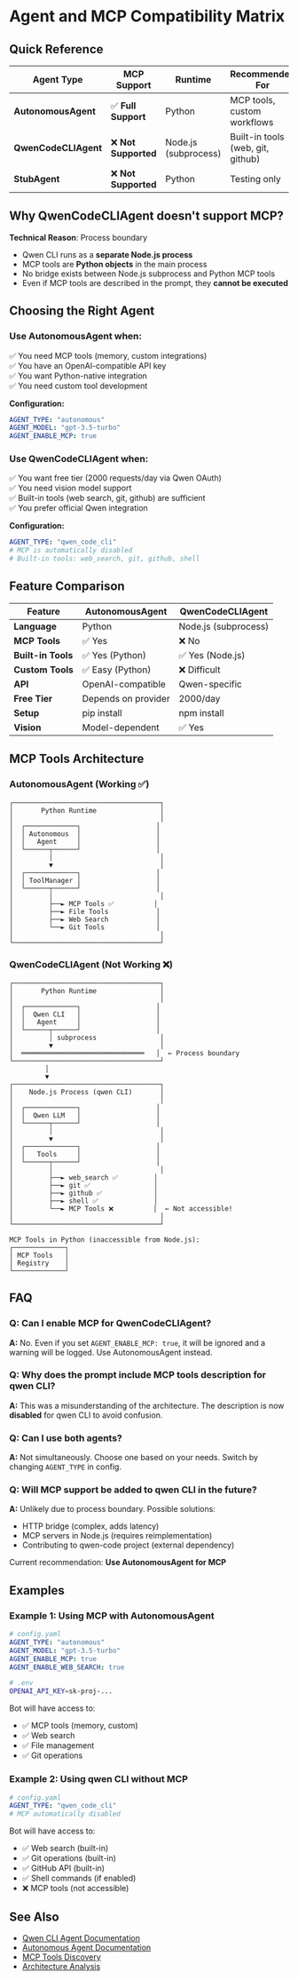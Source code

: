 # Agent and MCP Compatibility Matrix

## Quick Reference

| Agent Type | MCP Support | Runtime | Recommended For |
|------------|-------------|---------|-----------------|
| **AutonomousAgent** | ✅ **Full Support** | Python | MCP tools, custom workflows |
| **QwenCodeCLIAgent** | ❌ **Not Supported** | Node.js (subprocess) | Built-in tools (web, git, github) |
| **StubAgent** | ❌ **Not Supported** | Python | Testing only |

## Why QwenCodeCLIAgent doesn't support MCP?

**Technical Reason**: Process boundary

- Qwen CLI runs as a **separate Node.js process**
- MCP tools are **Python objects** in the main process
- No bridge exists between Node.js subprocess and Python MCP tools
- Even if MCP tools are described in the prompt, they **cannot be executed**

## Choosing the Right Agent

### Use AutonomousAgent when:

✅ You need MCP tools (memory, custom integrations)  
✅ You have an OpenAI-compatible API key  
✅ You want Python-native integration  
✅ You need custom tool development  

**Configuration:**
```yaml
AGENT_TYPE: "autonomous"
AGENT_MODEL: "gpt-3.5-turbo"
AGENT_ENABLE_MCP: true
```

### Use QwenCodeCLIAgent when:

✅ You want free tier (2000 requests/day via Qwen OAuth)  
✅ You need vision model support  
✅ Built-in tools (web search, git, github) are sufficient  
✅ You prefer official Qwen integration  

**Configuration:**
```yaml
AGENT_TYPE: "qwen_code_cli"
# MCP is automatically disabled
# Built-in tools: web_search, git, github, shell
```

## Feature Comparison

| Feature | AutonomousAgent | QwenCodeCLIAgent |
|---------|----------------|------------------|
| **Language** | Python | Node.js (subprocess) |
| **MCP Tools** | ✅ Yes | ❌ No |
| **Built-in Tools** | ✅ Yes (Python) | ✅ Yes (Node.js) |
| **Custom Tools** | ✅ Easy (Python) | ❌ Difficult |
| **API** | OpenAI-compatible | Qwen-specific |
| **Free Tier** | Depends on provider | 2000/day |
| **Setup** | pip install | npm install |
| **Vision** | Model-dependent | ✅ Yes |

## MCP Tools Architecture

### AutonomousAgent (Working ✅)

```
┌─────────────────────────────────────┐
│       Python Runtime                │
│                                     │
│  ┌─────────────┐                   │
│  │ Autonomous  │                   │
│  │   Agent     │                   │
│  └──────┬──────┘                   │
│         │                           │
│         ▼                           │
│  ┌─────────────┐                   │
│  │ ToolManager │                   │
│  └──────┬──────┘                   │
│         │                           │
│         ├──► MCP Tools ✅          │
│         ├──► File Tools            │
│         ├──► Web Search            │
│         └──► Git Tools             │
│                                     │
└─────────────────────────────────────┘
```

### QwenCodeCLIAgent (Not Working ❌)

```
┌─────────────────────────────────────┐
│       Python Runtime                │
│                                     │
│  ┌─────────────┐                   │
│  │  Qwen CLI   │                   │
│  │   Agent     │                   │
│  └──────┬──────┘                   │
│         │ subprocess                │
│         ▼                           │
│  ═══════════════════════════════   │  ← Process boundary
└─────────────────────────────────────┘
         │
         ▼
┌─────────────────────────────────────┐
│    Node.js Process (qwen CLI)       │
│                                     │
│  ┌─────────────┐                   │
│  │  Qwen LLM   │                   │
│  └──────┬──────┘                   │
│         │                           │
│         ▼                           │
│  ┌─────────────┐                   │
│  │   Tools     │                   │
│  └──────┬──────┘                   │
│         │                           │
│         ├──► web_search ✅         │
│         ├──► git ✅                │
│         ├──► github ✅             │
│         ├──► shell ✅              │
│         └──► MCP Tools ❌          │  ← Not accessible!
│                                     │
└─────────────────────────────────────┘

MCP Tools in Python (inaccessible from Node.js):
┌─────────────┐
│ MCP Tools   │
│ Registry    │
└─────────────┘
```

## FAQ

### Q: Can I enable MCP for QwenCodeCLIAgent?

**A:** No. Even if you set `AGENT_ENABLE_MCP: true`, it will be ignored and a warning will be logged. Use AutonomousAgent instead.

### Q: Why does the prompt include MCP tools description for qwen CLI?

**A:** This was a misunderstanding of the architecture. The description is now **disabled** for qwen CLI to avoid confusion.

### Q: Can I use both agents?

**A:** Not simultaneously. Choose one based on your needs. Switch by changing `AGENT_TYPE` in config.

### Q: Will MCP support be added to qwen CLI in the future?

**A:** Unlikely due to process boundary. Possible solutions:
- HTTP bridge (complex, adds latency)
- MCP servers in Node.js (requires reimplementation)
- Contributing to qwen-code project (external dependency)

Current recommendation: **Use AutonomousAgent for MCP**

## Examples

### Example 1: Using MCP with AutonomousAgent

```yaml
# config.yaml
AGENT_TYPE: "autonomous"
AGENT_MODEL: "gpt-3.5-turbo"
AGENT_ENABLE_MCP: true
AGENT_ENABLE_WEB_SEARCH: true
```

```bash
# .env
OPENAI_API_KEY=sk-proj-...
```

Bot will have access to:
- ✅ MCP tools (memory, custom)
- ✅ Web search
- ✅ File management
- ✅ Git operations

### Example 2: Using qwen CLI without MCP

```yaml
# config.yaml
AGENT_TYPE: "qwen_code_cli"
# MCP automatically disabled
```

Bot will have access to:
- ✅ Web search (built-in)
- ✅ Git operations (built-in)
- ✅ GitHub API (built-in)
- ✅ Shell commands (if enabled)
- ❌ MCP tools (not accessible)

## See Also

- [Qwen CLI Agent Documentation](../docs_site/agents/qwen-code-cli.md)
- [Autonomous Agent Documentation](../docs_site/agents/autonomous-agent.md)
- [MCP Tools Discovery](MCP_TOOLS_DISCOVERY.md)
- [Architecture Analysis](QWEN_CLI_MCP_ANALYSIS_RU.md)
